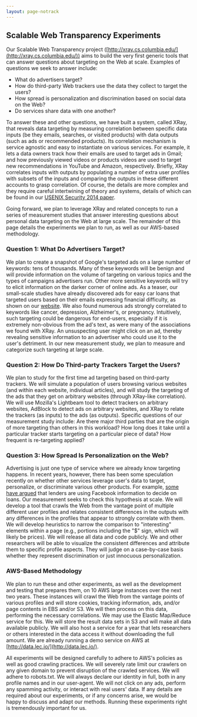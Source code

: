 ```yaml
---
layout: page-notrack
---
```


## Scalable Web Transparency Experiments

Our Scalable Web Transparency project ([http://xray.cs.columbia.edu/](http://xray.cs.columbia.edu/)) aims to build
the very first generic tools that can answer questions about targeting on the Web
at scale.  Examples of questions we seek to answer include: 

- What do advertisers target?
- How do third-party Web trackers use the data they collect to target the
users?
- How spread is personalization and discrimination based on social
data on the Web?
- Do services share data with one another?

To answer these and other questions, we have built a system, called XRay, that reveals
data targeting by measuring correlation between specific data inputs (be they emails,
searches, or visited products) with data outputs (such as ads or recommended products).
Its correlation mechanism is service agnostic and easy to instantiate on various services.
For example, it lets a data owners track how their emails are used to target ads in Gmail;
and how previously viewed videos or products videos are used to target new recommendations
in YouTube and Amazon, respectively. Briefly, XRay correlates inputs with outputs by
populating a number of extra user profiles with subsets of the inputs and comparing the
outputs in these different accounts to grasp correlation. Of course, the details are more
complex and they require careful intertwining of theory and systems, details of which can
be found in our [USENIX Security 2014 paper](http://matlecu.github.io/xray/public/usenix14lecuyer.pdf).

Going forward, we plan to leverage XRay and related concepts to run a series of measurement
studies that answer interesting questions about personal data targeting on the Web at
large scale.  The remainder of this page details the experiments we plan to run, as well as our
AWS-based methodology.

### Question 1: What Do Advertisers Target?

We plan to create a snapshot of Google's targeted ads on a large number of keywords: tens of thousands.
Many of these keywords will be benign and will provide information on the volume of targeting on various topics
and the types of campaigns advertisers run. Other more sensitive keywords will try to elicit information on the
darker corner of online ads. As a teaser, our small-scale studies have already discovered ads for easy car loans
that targeted users based on their emails expressing financial difficulty, as shown on our
[website](http://matlecu.github.io/xray/3-use-cases/#table). We also found numerous ads strongly correlated to
keywords like cancer, depression, Alzheimer's, or pregnancy. Intuitively, such targeting could be dangerous for
end-users, especially if it is extremely non-obvious from the ad's text, as were many of the associations we
found with XRay. An unsuspecting user might click on an ad, thereby revealing sensitive information to an
advertiser who could use it to the user's detriment. In our new measurement study, we plan to measure and
categorize such targeting at large scale.

### Question 2: How Do Third-party Trackers Target the Users?

We plan to study for the first time ad targeting based on third-party trackers. We will simulate a
population of users browsing various websites (and within each website, individual articles), and will study
the targeting of the ads that they get on arbitrary websites (through XRay-like correlation). We will use
Mozilla's Lightbeam tool to detect trackers on arbitrary websites, AdBlock to detect ads on arbitrary websites,
and XRay to relate the trackers (as inputs) to the ads (as outputs).  Specific questions of our measurement
study include: Are there major third parties that are the origin of more targeting than others in this workload?
How long does it take until a particular tracker starts targeting on a particular piece of data? How frequent is
re-targeting applied?

### Question 3: How Spread Is Personalization on the Web?

Advertising is just one type of service where we already know targeting happens. In recent years,
however, there has been some speculation recently on whether other services leverage user's data
to target, personalize, or discriminate various other products.  For example,
[some have argued](http://money.cnn.com/2013/08/26/technology/social/facebook-credit-score/) that
lenders are using Facebook information to decide on loans. Our measurement
seeks to check this hypothesis at scale. We will develop a tool that crawls the Web from the vantage
point of multiple different user profiles and relates consistent differences in the outputs with any
differences in the profiles that appear to strongly correlate with them.  We will develop heuristics
to narrow the comparison to "interesting" elements within a page (e.g., portions including the "$"
sign, which will likely be prices). We will release all data and code publicly.  We and other
researchers will be able to visualize the consistent differences and attribute them to specific profile
aspects. They will judge on a case-by-case basis whether they represent discrimination or just
innocuous personalization.

### AWS-Based Methodology

We plan to run these and other experiments, as well as the development and testing that prepares them, on 10
AWS large instances over the next two years.  These instances will crawl the Web from the vantage points of
various profiles and will store cookies, tracking information, ads, and/or page contents in EBS and/or S3.
We will then process on this data, performing the necessary correlations.  We may use the Elastic Map/Reduce
service for this. We will store the result data sets in S3 and will make all data available publicly.  We will
also host a service for a year that lets researchers or others interested in the data access it without
downloading the full amount.  We are already running a demo service on AWS at [http://data.lec.io/](http://data.lec.io/).

All experiments will be designed carefully to adhere to AWS's policies as well as good crawling practices.
We will severely rate limit our crawlers on any given domain to prevent disruption of the crawled services. We
will adhere to robots.txt.  We will always declare our identity in full, both in any profile names and in our
user-agent.  We will not click on any ads, perform any spamming activity, or interact with real users' data.
If any details are required about our experiments, or if any concerns arise, we would be happy to discuss and
adapt our methods.  Running these experiments right is tremendously important for us.

